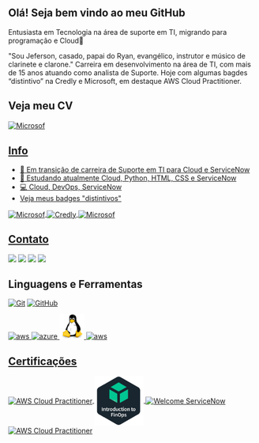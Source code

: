 ## Olá! Seja bem vindo ao meu GitHub 
Entusiasta em Tecnologia na área de suporte em TI, migrando para programação e Cloud💭

"Sou Jeferson, casado, papai do Ryan, evangélico, instrutor e músico de clarinete e clarone."
Carreira em desenvolvimento na área de TI, com mais de 15 anos atuando como analista de Suporte. Hoje com algumas bagdes “distintivo” na Credly e Microsoft, em destaque AWS Cloud Practitioner.

## Veja meu CV
<div> 
  <a href = "https://github.com/JeStrefezza/jestrefezza/blob/main/CV%20Jeferson%20Strefezza%20Mello.pdf"><img align="center" alt="Microsof" height="50" width="50"  src="https://encrypted-tbn0.gstatic.com/images?q=tbn:ANd9GcRPHTyDm05_UhlOt0H6HaqsmLnnPTf6oI_wggBZCD63JYumEZAlsmF-fxVowQKtSAbtuHQ&usqp=CAU">
</div>

## Info
- 💫 Em transição de carreira de Suporte em TI para Cloud e ServiceNow
- 🌱 Estudando atualmente Cloud, Python, HTML, CSS e ServiceNow
- 💻 Cloud, DevOps, ServiceNow
- Veja meus badges "distintivos" 
<div> 
 <a href = "https://learn.microsoft.com/pt-br/users/jestrefezza"><img align="center" alt="Microsof" height="50" width="100"  src="https://t2.tudocdn.net/514858?w=646&h=284">
 <a href = "https://www.credly.com/users/jestrefezza"><img align="center" alt="Credly" height="50" width="100" src="https://info.credly.com/hubfs/Credly_images_2022/Logo.svg">  
 <a href = "https://nowlearning.servicenow.com/lxp/en/pages/nl-public-resume?id=nl_public&user=jestrefezza"><img align="center" alt="Microsof" height="50" width="100"  src="https://www.globalsign.com/application/files/2216/7931/7447/ServiceNow_logo_RGB_White_YoumojiGreen.png">
</div>
     
## Contato
<div> 
 <a href = "https://wa.me/5511983207887"><img src="https://img.shields.io/badge/WhatsApp-25D366?style=for-the-badge&logo=whatsapp&logoColor=white"></a>  
 <a href="https://www.linkedin.com/in/jestrefezza" target="_blank"><img src="https://img.shields.io/badge/-LinkedIn-%230077B5?style=for-the-badge&logo=linkedin&logoColor=white" target="_blank"></a> 
 <a href = "mailto:je_info@hotmail.com"><img src="https://img.shields.io/badge/Microsoft_Outlook-0078D4?style=for-the-badge&logo=microsoft-outlook&logoColor=white" target="_blank"></a>  
 <a href = "mailto:jefestrezza@gmail.com"><img src="https://img.shields.io/badge/Gmail-D14836?style=for-the-badge&logo=gmail&logoColor=white" target="_blank"></a>
</div> 

## Linguagens e Ferramentas
   [![Git](https://img.shields.io/badge/Git-000?style=for-the-badge&logo=git&logoColor=E94D5F)](https://git-scm.com/doc) 
   [![GitHub](https://img.shields.io/badge/GitHub-000?style=for-the-badge&logo=github&logoColor=30A3DC)](https://docs.github.com/)
<div>
 <a href="https://azure.microsoft.com/pt-br" target="_blank" rel="noreferrer"> <img src="https://upload.wikimedia.org/wikipedia/commons/thumb/4/44/Microsoft_logo.svg/512px-Microsoft_logo.svg.png" alt="aws" width="50" height="50"/> 
 <a href="https://azure.microsoft.com/pt-br" target="_blank" rel="noreferrer"> <img src="https://www.vectorlogo.zone/logos/microsoft_azure/microsoft_azure-icon.svg" alt="azure" width="50" height="50"/>
 <a href="https://www.linux.org/" target="_blank" rel="noreferrer"> <img src="https://raw.githubusercontent.com/devicons/devicon/master/icons/linux/linux-original.svg" alt="linux" width="50" height="50"/> 
 <a href="https://aws.amazon.com" target="_blank" rel="noreferrer"> <img src="https://i.imgur.com/IhS1TUg.png" alt="aws" width="50" height="50"/> 
 </div>

## Certificações
<div>
 <a href="https://www.credly.com/badges/163145e0-a46b-4a85-9aa6-cc11fbb43ffd" rel="noreferrer"><img align="center" alt="AWS Cloud Practitioner" height="100" width="100" src="https://images.credly.com/size/340x340/images/00634f82-b07f-4bbd-a6bb-53de397fc3a6/image.png">
  <a href="https://verify.skilljar.com/c/znop6pe6pnbs" rel="noreferrer"><img align="center" alt="FinOps" height="100" width="100" src="https://raw.githubusercontent.com/JeStrefezza/jestrefezza/main/Badge%20FinOps.png">
  <a href="https://nowlearning.servicenow.com/lxp/en/now-platform/micro-certification-welcome-to-servicenow?id=learning_course_prev&course_id=938eb5358724d91cd3be437e0ebb3597" target="_blank" rel="noreferrer"><img align="center" alt="Welcome ServiceNow" height="100" width="80" target="_blank" src="https://nowlearning.servicenow.com/Credential%20Badge%20-%20Micro-Cert-%20Certified%20Welcome%20to%20ServiceNow.png">
 <a href="https://www.credly.com/badges/7c87d453-2d5f-46d4-8aec-b00b6d40cac1" rel="noreferrer"><img align="center" alt="AWS Cloud Practitioner" height="100" width="100" src="https://images.credly.com/size/340x340/images/44e2c252-5d19-4574-9646-005f7225bf53/image.png">
 </div>
